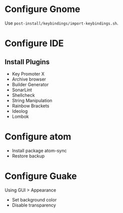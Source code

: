 # Configure Gnome
Use `post-install/keybindings/import-keybindings.sh`.

# Configure IDE

## Install Plugins
* Key Promoter X
* Archive browser
* Builder Generator
* SonarLint
* Shellcheck
* String Manipulation
* Rainbow Brackets
* Ideolog
* Lombok

# Configure atom
* Install package atom-sync
* Restore backup

# Configure Guake
Using GUI > Appearance
* Set background color
* Disable transparency
